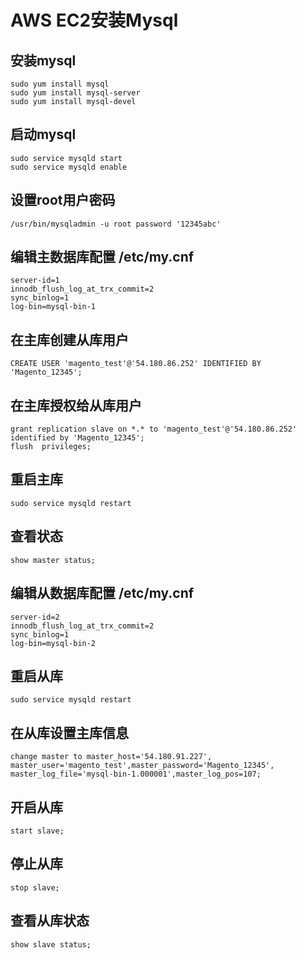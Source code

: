 # AWS EC2安装Mysql
## 安装mysql
```
sudo yum install mysql
sudo yum install mysql-server
sudo yum install mysql-devel
```
## 启动mysql
```
sudo service mysqld start
sudo service mysqld enable
```
## 设置root用户密码
```
/usr/bin/mysqladmin -u root password '12345abc'
```

## 编辑主数据库配置 /etc/my.cnf
```
server-id=1
innodb_flush_log_at_trx_commit=2
sync_binlog=1
log-bin=mysql-bin-1
```
## 在主库创建从库用户
```
CREATE USER 'magento_test'@'54.180.86.252' IDENTIFIED BY 'Magento_12345';
```
## 在主库授权给从库用户
```
grant replication slave on *.* to 'magento_test'@'54.180.86.252' identified by 'Magento_12345';
flush  privileges;
```
## 重启主库
```
sudo service mysqld restart
```
## 查看状态
```
show master status;
```

## 编辑从数据库配置 /etc/my.cnf
```
server-id=2
innodb_flush_log_at_trx_commit=2
sync_binlog=1
log-bin=mysql-bin-2
```
## 重启从库
```
sudo service mysqld restart
```
## 在从库设置主库信息
```
change master to master_host='54.180.91.227', master_user='magento_test',master_password='Magento_12345', master_log_file='mysql-bin-1.000001',master_log_pos=107;
```
## 开启从库
```
start slave;
```
## 停止从库
```
stop slave;
```
## 查看从库状态
```
show slave status;
```